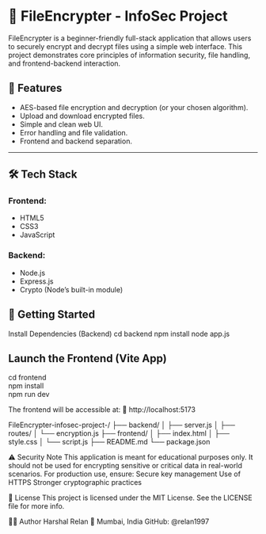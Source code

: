 # 🔐 FileEncrypter - InfoSec Project

FileEncrypter is a beginner-friendly full-stack application that allows users to securely encrypt and decrypt files using a simple web interface. This project demonstrates core principles of information security, file handling, and frontend-backend interaction.

## 🚀 Features

- AES-based file encryption and decryption (or your chosen algorithm).
- Upload and download encrypted files.
- Simple and clean web UI.
- Error handling and file validation.
- Frontend and backend separation.

---

## 🛠️ Tech Stack

### Frontend:
- HTML5
- CSS3
- JavaScript

### Backend:
- Node.js
- Express.js
- Crypto (Node’s built-in module)

## 🧰 Getting Started
Install Dependencies (Backend)
cd backend
npm install
node app.js

## Launch the Frontend (Vite App)
cd frontend       
npm install       
npm run dev

The frontend will be accessible at:
📍 http://localhost:5173

FileEncrypter-infosec-project-/
├── backend/
│   ├── server.js
│   ├── routes/
│   └── encryption.js
├── frontend/
│   ├── index.html
│   ├── style.css
│   └── script.js
├── README.md
└── package.json

⚠️ Security Note
This application is meant for educational purposes only. It should not be used for encrypting sensitive or critical data in real-world scenarios. For production use, ensure:
Secure key management
Use of HTTPS
Stronger cryptographic practices

📄 License
This project is licensed under the MIT License. See the LICENSE file for more info.

👨‍💻 Author
Harshal Relan
📍 Mumbai, India
GitHub: @relan1997
